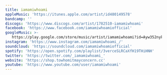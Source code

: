 ```yaml
---
title: iamamiwhoami
appleMusic: 'https://itunes.apple.com/artist/id480149578'
bandcamp: ''
discogs: 'https://www.discogs.com/artist/1782510-iamamiwhoami'
facebook: 'https://www.facebook.com/iamamiwhoamiofficial'
googleMusic: >-
   https://play.google.com/store/music/artist/iamamiwhoami?id=Ayw352nykpobuci2ruu6o3xompq
instagram: 'https://www.instagram.com/iamamiwhoami_/'
soundcloud: 'https://soundcloud.com/iamamiwhoamiofficial'
spotify: 'https://open.spotify.com/playlist/3verceSLRCaXfH19THiHNH'
twitter: 'https://twitter.com/_iamamiwhoami_'
website: 'https://shop.towhomitmayconcern.cc'
youtube: 'https://www.youtube.com/user/iamamiwhoami'
---
```

